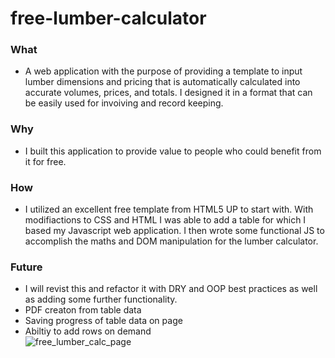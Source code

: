 # free-lumber-calculator

### What 
- A web application with the purpose of providing a template to input lumber dimensions and pricing that is automatically calculated into accurate volumes, prices, and totals. I designed it in a format that can be easily used for invoiving and record keeping.

### Why
- I built this application to provide value to people who could benefit from it for free.
### How
- I utilized an excellent free template from HTML5 UP to start with. With modifiactions to CSS and HTML I  was able to add a table for which I based my Javascript web application. I then wrote some functional JS to accomplish the maths and DOM manipulation for the lumber calculator.
### Future
- I will revist this and refactor it with DRY and OOP best practices as well as adding some further functionality.
- PDF creaton from table data
- Saving progress of table data on page 
- Abiltiy to add rows on demand   
 ![free_lumber_calc_page](https://user-images.githubusercontent.com/118192650/228865133-b0ff3f34-bd95-4efe-9858-20f2204b2d8c.png)
